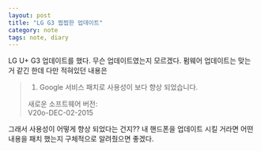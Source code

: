 ```yaml
---
layout: post
title: "LG G3 찝찝한 업데이트"
category: note
tags: note, diary
---
```


LG U+ G3 업데이트를 했다. 무슨 업데이트였는지 모르겠다. 펌웨어 업데이트는 맞는 거 같긴 한데 다만 적혀있던 내용은

> 1. Google 서비스 패치로 사용성이 보다 향상 되었습니다.  
>  
> 새로운 소프트웨어 버전:  
> V20o-DEC-02-2015  

그래서 사용성이 어떻게 향상 되었다는 건지?? 내 핸드폰을 업데이트 시킬 거라면 어떤 내용을 패치 했는지 구체적으로 알려줬으면 좋겠다.
